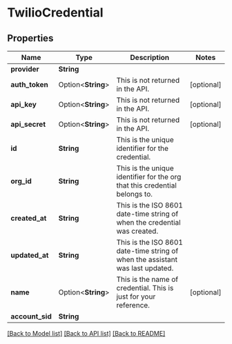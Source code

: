 # TwilioCredential

## Properties

Name | Type | Description | Notes
------------ | ------------- | ------------- | -------------
**provider** | **String** |  | 
**auth_token** | Option<**String**> | This is not returned in the API. | [optional]
**api_key** | Option<**String**> | This is not returned in the API. | [optional]
**api_secret** | Option<**String**> | This is not returned in the API. | [optional]
**id** | **String** | This is the unique identifier for the credential. | 
**org_id** | **String** | This is the unique identifier for the org that this credential belongs to. | 
**created_at** | **String** | This is the ISO 8601 date-time string of when the credential was created. | 
**updated_at** | **String** | This is the ISO 8601 date-time string of when the assistant was last updated. | 
**name** | Option<**String**> | This is the name of credential. This is just for your reference. | [optional]
**account_sid** | **String** |  | 

[[Back to Model list]](../README.md#documentation-for-models) [[Back to API list]](../README.md#documentation-for-api-endpoints) [[Back to README]](../README.md)


